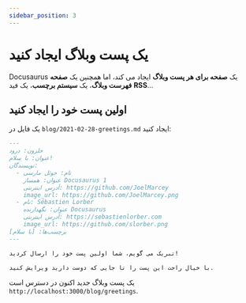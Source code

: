 ```yaml
---
sidebar_position: 3
---
```


# یک پست وبلاگ ایجاد کنید

Docusaurus یک **صفحه برای هر پست وبلاگ** ایجاد می کند، اما همچنین یک **صفحه فهرست وبلاگ**، یک **سیستم برچسب**، یک فید **RSS**...

## اولین پست خود را ایجاد کنید

یک فایل در `blog/2021-02-28-greetings.md` ایجاد کنید:

```md title="blog/2021-02-28-greetings.md"
---
حلزون: درود
عنوان: با سلام!
نویسندگان:
  - نام: جوئل مارسی
    عنوان: همساز Docusaurus 1
    آدرس اینترنتی: https://github.com/JoelMarcey
    image_url: https://github.com/JoelMarcey.png
  - نام: Sébastien Lorber
    عنوان: نگهدارنده Docusaurus
    آدرس اینترنتی: https://sebastienlorber.com
    image_url: https://github.com/slorber.png
برچسب‌ها: [با سلام]
---

تبریک می گویم، شما اولین پست خود را ارسال کردید!

با خیال راحت این پست را تا جایی که دوست دارید ویرایش کنید.
```

یک پست وبلاگ جدید اکنون در دسترس است `http://localhost:3000/blog/greetings`.
